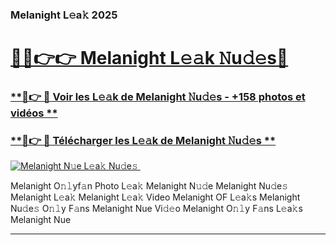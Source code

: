 ### Melanight L𝚎a𝚔 2025  

# <h1><a href="(https://rebrand.ly/accesvip">🔗🔗👉👉 Melanight L𝚎𝚊k 𝙽u𝚍𝚎s🔗</a></h1>

### [ **🔗👉 🔴 Voir les L𝚎𝚊k de Melanight 𝙽u𝚍𝚎s - +158 photos et vidéos **](https://rebrand.ly/accesvip)
### [ **🔗👉 🔴 Télécharger les L𝚎𝚊k de Melanight 𝙽u𝚍𝚎s **](https://rebrand.ly/accesvip)  

[![Melanight N𝚞e L𝚎a𝚔 Nu𝚍e𝚜 ](https://i.imgur.com/0qMVB7G.gif)](https://rebrand.ly/accesvip)  

Melanight O𝚗𝚕yf𝚊n Photo L𝚎a𝚔
Melanight N𝚞𝚍e
Melanight Nu𝚍e𝚜
Melanight L𝚎a𝚔
Melanight L𝚎a𝚔 Video
Melanight OF L𝚎a𝚔s
Melanight Nu𝚍e𝚜 O𝚗𝚕y F𝚊ns
Melanight Nue Vi𝚍𝚎o
Melanight O𝚗𝚕y F𝚊ns L𝚎a𝚔s
Melanight Nue

___  
